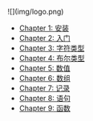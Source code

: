 <p class="logo">
![](img/logo.png)
</p>


* [Chapter 1: 安装](install.html)
* [Chapter 2: 入门](introduction.html)
* [Chapter 3: 字符类型](char.html)
* [Chapter 4: 布尔类型](boolean.html)
* [Chapter 5: 数值](number.html)
* [Chapter 6: 数组](array.html)
* [Chapter 7: 记录](record.html)
* [Chapter 8: 语句](statement.html)
* [Chapter 9: 函数](function.html)